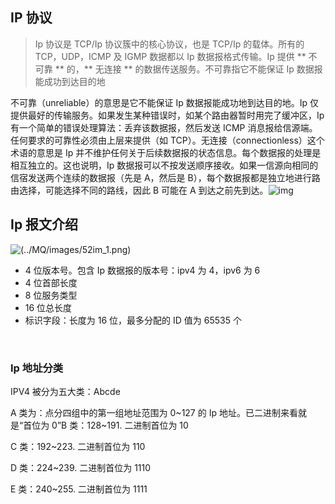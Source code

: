 ## IP 协议

> Ip 协议是 TCP/Ip 协议簇中的核心协议，也是 TCP/Ip 的载体。所有的 TCP，UDP，ICMP 及 IGMP 数据都以 Ip 数据报格式传输。Ip 提供 ** 不可靠 ** 的，** 无连接 ** 的数据传送服务。不可靠指它不能保证 Ip 数据报能成功到达目的地 

不可靠（unreliable）的意思是它不能保证 Ip 数据报能成功地到达目的地。Ip 仅提供最好的传输服务。如果发生某种错误时，如某个路由器暂时用完了缓冲区，Ip 有一个简单的错误处理算法：丢弃该数据报，然后发送 ICMP 消息报给信源端。任何要求的可靠性必须由上层来提供（如 TCP）。无连接（connectionless）这个术语的意思是 Ip 并不维护任何关于后续数据报的状态信息。每个数据报的处理是相互独立的。这也说明，Ip 数据报可以不按发送顺序接收。如果一信源向相同的信宿发送两个连续的数据报（先是 A，然后是 B），每个数据报都是独立地进行路由选择，可能选择不同的路线，因此 B 可能在 A 到达之前先到达。![img](HTTP://blog.chinaunix.net/attachment/201304/27/26833883_1367053079KNJe.png)



## Ip 报文介绍

![(../MQ/images/52im_1.png)](HTTP://docs.52im.net/extend/docs/book/tcpip/vol1/3/images2/52im_1.png) 

- 4 位版本号。包含 Ip 数据报的版本号：ipv4 为 4，ipv6 为 6 
- 4 位首部长度
- 8 位服务类型
- 16 位总长度
- 标识字段：长度为 16 位，最多分配的 ID 值为 65535 个 

​	



### Ip 地址分类

IPV4 被分为五大类：Abcde

A 类为：点分四组中的第一组地址范围为 0~127 的 Ip 地址。已二进制来看就是“首位为 0”B 类：128~191. 二进制首位为 10

C 类：192~223. 二进制首位为 110

D 类：224~239. 二进制首位为 1110

E 类：240~255. 二进制首位为 1111
